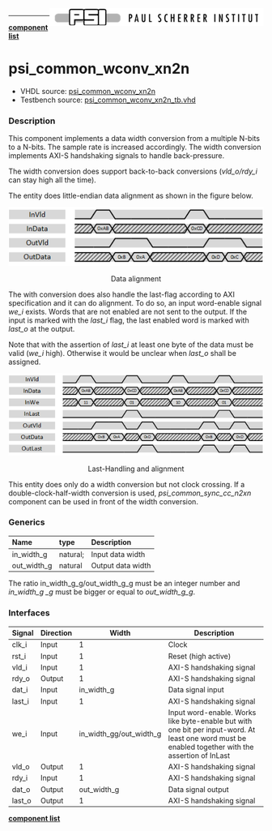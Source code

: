 <img align="right" src="../psi_logo.png">

***

[**component list**](../README.md)

# psi_common_wconv_xn2n
 - VHDL source: [psi_common_wconv_xn2n](../../hdl/psi_common_wconv_xn2n.vhd)
 - Testbench source: [psi_common_wconv_xn2n_tb.vhd](../../testbench/psi_common_wconv_xn2n_tb/psi_common_wconv_xn2n_tb.vhd)

### Description

This component implements a data width conversion from a multiple N-bits to a N-bits. The sample rate is increased accordingly. The width conversion implements AXI-S handshaking signals to handle back-pressure.

The width conversion does support back-to-back conversions (*vld_o/rdy_i* can stay high all the time).

The entity does little-endian data alignment as shown in the figure below.

<p align="center"> <img src="psi_common_wconv_xn2n_fig0.png"> </p>
<p align="center"> Data alignment </p>

The with conversion does also handle the last-flag according to AXI specification and it can do alignment. To do so, an input word-enable signal *we_i* exists. Words that are not enabled are not sent to the output. If the input is marked with the *last_i* flag, the last enabled word is marked with *last_o* at the output.

Note that with the assertion of *last_i* at least one byte of the data must be valid (*we_i* high). Otherwise it would be unclear when *last_o* shall be assigned.

<p align="center"> <img src="psi_common_wconv_xn2n_fig1.png"> </p>
<p align="center"> Last-Handling and alignment </p>

This entity does only do a width conversion but not clock crossing. If a double-clock-half-width conversion is used, *psi\_common\_sync\_cc\_n2xn* component can be used in front of the
width conversion.


### Generics
| Name        | type     | Description       |
|:------------|:---------|:------------------|
| in_width_g  | natural; | Input data width  |
| out_width_g | natural  | Output data width |

The ratio in_width_g\_g/out_width_g\_g must be an integer number and *in_width_g \_g* must be bigger or equal to *out_width_g\_g*.

### Interfaces
Signal          | Direction | Width           | Description     
----------------|-----------|-----------------|-----------------               
clk_i           | Input     | 1               | Clock           
rst_i           | Input     | 1               | Reset (high active)                 
vld_i           | Input     | 1               | AXI-S handshaking signal          
rdy_o           | Output    | 1               | AXI-S handshaking     signal          
dat_i           | Input     | in_width_g      | Data signal input           
last_i          | Input     | 1               | AXI-S handshaking signal
we_i            | Input     | in_width_gg/out_width_g  | Input word-enable. Works like byte-enable but with one bit per input-word. At least one word must be enabled together with the assertion of InLast   
vld_o           | Output    | 1               | AXI-S handshaking signal          
rdy_i           | Input     | 1               | AXI-S handshaking signal          
dat_o           | Output    | out_width_g     | Data signal output          
last_o          | Output    | 1               | AXI-S handshaking signal


[**component list**](../README.md)
